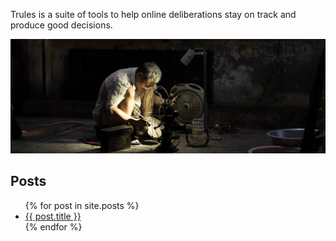 Trules is a suite of tools to help online deliberations stay on track and produce good decisions.

![Craftsman working](assets/images/craftsman.jpg)

## Posts
<ul>
  {% for post in site.posts %}
    <li>
      <a href="{{ post.url }}">{{ post.title }}</a>
    </li>
  {% endfor %}
</ul>

